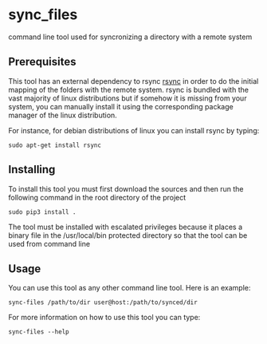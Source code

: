 # sync_files

command line tool used for syncronizing a directory with a remote system

## Prerequisites

This tool has an external dependency to rsync [rsync](https://linux.die.net/man/1/rsync) in order to do the initial mapping of the folders with the remote system.
rsync is bundled with the vast majority of linux distributions but if somehow it is missing from your system, you can manually install it using the corresponding package manager of the linux distribution.

For instance, for debian distributions of linux you can install rsync by typing:

```
sudo apt-get install rsync
```

## Installing

To install this tool you must first download the sources and then run the following command in the root directory of the project

```
sudo pip3 install .
```
The tool must be installed with escalated privileges because it places a binary file in the /usr/local/bin protected directory so that the tool can be used from command line

## Usage

You can use this tool as any other command line tool.
Here is an example:

```
sync-files /path/to/dir user@host:/path/to/synced/dir
```

For more information on how to use this tool you can type:

```
sync-files --help
```